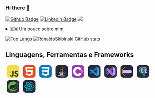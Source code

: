 <style>
    .icons img {
        height:40px;
        vertical-align:top;
        margin:4px;
    }
</style>

### Hi there 👋

<!--
**brunordgsmrr/brunordgsmrr** is a ✨ _special_ ✨ repository because its `README.md` (this file) appears on your GitHub profile.

Here are some ideas to get you started:

- 🔭 I’m currently working on ...
- 🌱 I’m currently learning ...
- 👯 I’m looking to collaborate on ...
- 🤔 I’m looking for help with ...
- 💬 Ask me about ...
- 📫 How to reach me: ...
- 😄 Pronouns: ...
- ⚡ Fun fact: ...
-->

[![Github Badge](https://img.shields.io/badge/-Github-000?style=flat-square&logo=Github&logoColor=white&link=https://github.com/brunordgsmrr)](https://github.com/brunordgsmrr)
[![Linkedin Badge](https://img.shields.io/badge/-LinkedIn-blue?style=flat-square&logo=Linkedin&logoColor=white&link=https://www.linkedin.com/in/bruno-rodrigues-moreira-7609a5191//)](https://www.linkedin.com/in/bruno-rodrigues-moreira-7609a5191//)
![](https://visitor-badge.laobi.icu/badge?page_id=brunordgsmrr.brunordgsmrr)


<details>
<summary>🇧🇷 Um pouco sobre mim</summary>
<p>
  
Desde pequeno, sempre apaixonado por tecnologia.

Procurando ser o meu melhor e me dedicar ao máximo.

Me adapto facilmente as situações diferentes, porem ainda sou um pouco tímido 😅, mais trabalho em bem em equipe! 

Minha maior satisfação é poder compartilhar meu conhecimento com algum e ver ela brilhar.

Valorizo muito a transparência, a sinceridade e a honestidade, seja para assumir responsabilidades ou problemas, seja para assumir limitações ou dificuldades.

Além de ser apaixonado por tecnologia, amo jogos e sou curioso em saber como são desenvolvidos.

📫 bruno_rdgs_@gmail.com
</p>
</details>

[![Top Langs](https://github-readme-stats.vercel.app/api/top-langs/?username=brunordgsmrr&langs_count=8&layout=compact&theme=vue&locale=pt-Br)](https://github.com/brunordgsmrr/github-readme-stats)
[![RonaldoSkibinski GitHub stats](https://github-readme-stats.vercel.app/api?username=brunordgsmrr&include_all_commits=true&count_private=true&theme=vue&show_icons=true&locale=pt-Br)](https://github.com/brunordgsmrr/github-readme-stats)

## Linguagens, Ferramentas e Frameworks
<p class="icons">
<img src="https://github.com/tandpfun/skill-icons/raw/main/icons/JavaScript.svg" alt="Javascript">
<img src="https://github.com/tandpfun/skill-icons/raw/main/icons/HTML.svg" alt="HTML">
<img src="https://github.com/tandpfun/skill-icons/raw/main/icons/CSS.svg" alt="CSS">
<img src="https://github.com/tandpfun/skill-icons/raw/main/icons/Java-Dark.svg" alt="Java">
<img src="https://github.com/tandpfun/skill-icons/raw/main/icons/CS.svg" alt="CSharp">
<img src="https://github.com/tandpfun/skill-icons/raw/main/icons/VSCode-Dark.svg" alt="Visual Studio Code">
<img src="https://github.com/tandpfun/skill-icons/raw/main/icons/VisualStudio-Dark.svg" alt="Visual Studio">
<img src="https://github.com/tandpfun/skill-icons/raw/main/icons/Eclipse-Dark.svg" alt="Eclipse">
<img src="https://github.com/tandpfun/skill-icons/raw/main/icons/PostgreSQL-Dark.svg" alt="PostgreSQL">
<img src="https://github.com/tandpfun/skill-icons/raw/main/icons/Spring-Dark.svg" alt="Spring">
<img src="https://github.com/tandpfun/skill-icons/raw/main/icons/React-Dark.svg" alt="React">

